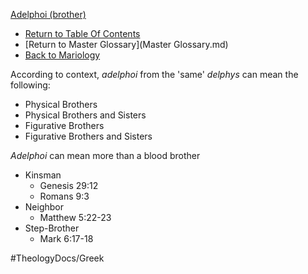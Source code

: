 [Adelphoi (brother)](Adelphoi_(brother).md)
- [Return to Table Of Contents](README.md)
- [Return to Master Glossary](Master Glossary.md)
- [Back to Mariology](Mariology.md)

According to context, *adelphoi* from the 'same' *delphys* can mean the following:
- Physical Brothers
- Physical Brothers and Sisters
- Figurative Brothers
- Figurative Brothers and Sisters

*Adelphoi* can mean more than a blood brother
- Kinsman
    - Genesis 29:12
    - Romans 9:3
- Neighbor
    - Matthew 5:22-23
- Step-Brother
    - Mark 6:17-18



#TheologyDocs/Greek